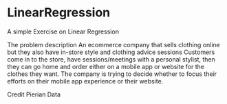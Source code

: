 # LinearRegression
A simple Exercise on Linear Regression

The problem description
An ecommerce company that sells clothing online but they also have in-store style and clothing advice sessions
Customers come in to the store, have sessions/meetings with a personal stylist, then they can go home and order either on a mobile app or website for the clothes they want.
The company is trying to decide whether to focus their efforts on their mobile app experience or their website.








Credit
Pierian Data
